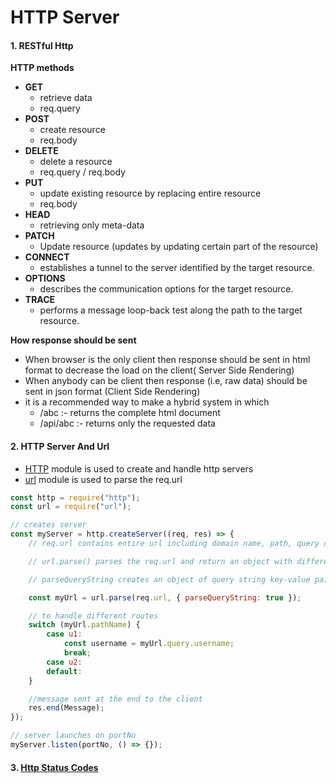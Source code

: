 # HTTP Server

#### 1. RESTful Http

**HTTP methods**

-   **GET**
    -   retrieve data
    -   req.query
-   **POST**
    -   create resource
    -   req.body
-   **DELETE**
    -   delete a resource
    -   req.query / req.body
-   **PUT**
    -   update existing resource by replacing entire resource
    -   req.body
-   **HEAD**
    -   retrieving only meta-data
-   **PATCH**
    -   Update resource (updates by updating certain part of the resource)
-   **CONNECT**
    -   establishes a tunnel to the server identified by the target resource.
-   **OPTIONS**
    -   describes the communication options for the target resource.
-   **TRACE**
    -   performs a message loop-back test along the path to the target resource.

**How response should be sent**

-   When browser is the only client then response should be sent in html format to decrease the load on the client( Server Side Rendering)
-   When anybody can be client then response (i.e, raw data) should be sent in json format (Client Side Rendering)
-   it is a recommended way to make a hybrid system in which
    -   /abc :- returns the complete html document
    -   /api/abc :- returns only the requested data

#### 2. HTTP Server And Url

-   [HTTP](https://nodejs.org/api/http.html) module is used to create and handle http servers
-   [url](https://developer.mozilla.org/en-US/docs/Web/API/URL) module is used to parse the req.url

```js
const http = require("http");
const url = require("url");

// creates server
const myServer = http.createServer((req, res) => {
    // req.url contains entire url including domain name, path, query or other parameters

    // url.parse() parses the req.url and return an object with different properties: protocol, pathName, query etc

    // parseQueryString creates an object of query string key-value pairs

    const myUrl = url.parse(req.url, { parseQueryString: true });

    // to handle different routes
    switch (myUrl.pathName) {
        case u1:
            const username = myUrl.query.username;
            break;
        case u2:
        default:
    }

    //message sent at the end to the client
    res.end(Message);
});

// server launches on portNo
myServer.listen(portNo, () => {});
```

#### 3. [Http Status Codes](https://quickref.me/http-status-code)
